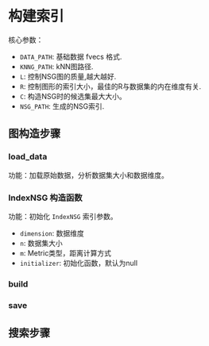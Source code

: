 # 构建索引

核心参数：

* `DATA_PATH`: 基础数据 fvecs 格式.
* `KNNG_PATH`: kNN图路径.
* `L`: 控制NSG图的质量,越大越好.
* `R`: 控制图形的索引大小，最佳的R与数据集的内在维度有关.
* `C`: 构造NSG时的候选集最大大小。
* `NSG_PATH`: 生成的NSG索引.



## 图构造步骤


### load_data

功能：加载原始数据，分析数据集大小和数据维度。

### IndexNSG 构造函数

功能：初始化 `IndexNSG` 索引参数。

* `dimension`: 数据维度
* `n`: 数据集大小
* `m`: Metric类型，距离计算方式
* `initializer`: 初始化函数，默认为null

### build


### save


## 搜索步骤